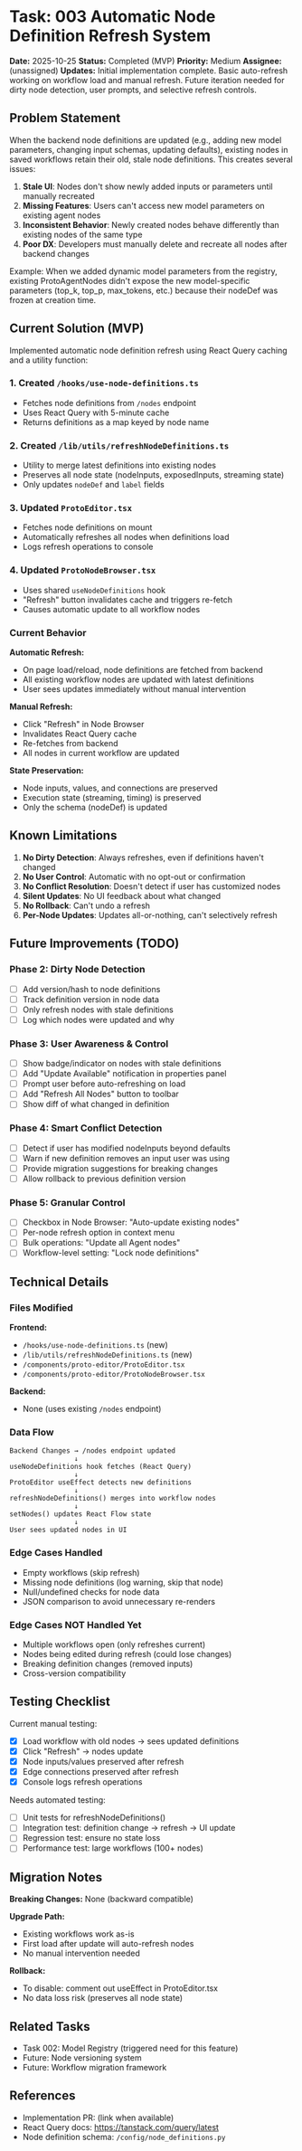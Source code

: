 # Task: 003 Automatic Node Definition Refresh System

**Date:** 2025-10-25
**Status:** Completed (MVP)
**Priority:** Medium
**Assignee:** (unassigned)
**Updates:** Initial implementation complete. Basic auto-refresh working on workflow load and manual refresh. Future iteration needed for dirty node detection, user prompts, and selective refresh controls.

## Problem Statement

When the backend node definitions are updated (e.g., adding new model parameters, changing input schemas, updating defaults), existing nodes in saved workflows retain their old, stale node definitions. This creates several issues:

1. **Stale UI**: Nodes don't show newly added inputs or parameters until manually recreated
2. **Missing Features**: Users can't access new model parameters on existing agent nodes
3. **Inconsistent Behavior**: Newly created nodes behave differently than existing nodes of the same type
4. **Poor DX**: Developers must manually delete and recreate all nodes after backend changes

Example: When we added dynamic model parameters from the registry, existing ProtoAgentNodes didn't expose the new model-specific parameters (top_k, top_p, max_tokens, etc.) because their nodeDef was frozen at creation time.

## Current Solution (MVP)

Implemented automatic node definition refresh using React Query caching and a utility function:

### 1. Created `/hooks/use-node-definitions.ts`

- Fetches node definitions from `/nodes` endpoint
- Uses React Query with 5-minute cache
- Returns definitions as a map keyed by node name

### 2. Created `/lib/utils/refreshNodeDefinitions.ts`

- Utility to merge latest definitions into existing nodes
- Preserves all node state (nodeInputs, exposedInputs, streaming state)
- Only updates `nodeDef` and `label` fields

### 3. Updated `ProtoEditor.tsx`

- Fetches node definitions on mount
- Automatically refreshes all nodes when definitions load
- Logs refresh operations to console

### 4. Updated `ProtoNodeBrowser.tsx`

- Uses shared `useNodeDefinitions` hook
- "Refresh" button invalidates cache and triggers re-fetch
- Causes automatic update to all workflow nodes

### Current Behavior

**Automatic Refresh:**

- On page load/reload, node definitions are fetched from backend
- All existing workflow nodes are updated with latest definitions
- User sees updates immediately without manual intervention

**Manual Refresh:**

- Click "Refresh" in Node Browser
- Invalidates React Query cache
- Re-fetches from backend
- All nodes in current workflow are updated

**State Preservation:**

- Node inputs, values, and connections are preserved
- Execution state (streaming, timing) is preserved
- Only the schema (nodeDef) is updated

## Known Limitations

1. **No Dirty Detection**: Always refreshes, even if definitions haven't changed
2. **No User Control**: Automatic with no opt-out or confirmation
3. **No Conflict Resolution**: Doesn't detect if user has customized nodes
4. **Silent Updates**: No UI feedback about what changed
5. **No Rollback**: Can't undo a refresh
6. **Per-Node Updates**: Updates all-or-nothing, can't selectively refresh

## Future Improvements (TODO)

### Phase 2: Dirty Node Detection

- [ ] Add version/hash to node definitions
- [ ] Track definition version in node data
- [ ] Only refresh nodes with stale definitions
- [ ] Log which nodes were updated and why

### Phase 3: User Awareness & Control

- [ ] Show badge/indicator on nodes with stale definitions
- [ ] Add "Update Available" notification in properties panel
- [ ] Prompt user before auto-refreshing on load
- [ ] Add "Refresh All Nodes" button to toolbar
- [ ] Show diff of what changed in definition

### Phase 4: Smart Conflict Detection

- [ ] Detect if user has modified nodeInputs beyond defaults
- [ ] Warn if new definition removes an input user was using
- [ ] Provide migration suggestions for breaking changes
- [ ] Allow rollback to previous definition version

### Phase 5: Granular Control

- [ ] Checkbox in Node Browser: "Auto-update existing nodes"
- [ ] Per-node refresh option in context menu
- [ ] Bulk operations: "Update all Agent nodes"
- [ ] Workflow-level setting: "Lock node definitions"

## Technical Details

### Files Modified

**Frontend:**

- `/hooks/use-node-definitions.ts` (new)
- `/lib/utils/refreshNodeDefinitions.ts` (new)
- `/components/proto-editor/ProtoEditor.tsx`
- `/components/proto-editor/ProtoNodeBrowser.tsx`

**Backend:**

- None (uses existing `/nodes` endpoint)

### Data Flow

```
Backend Changes → /nodes endpoint updated
                ↓
useNodeDefinitions hook fetches (React Query)
                ↓
ProtoEditor useEffect detects new definitions
                ↓
refreshNodeDefinitions() merges into workflow nodes
                ↓
setNodes() updates React Flow state
                ↓
User sees updated nodes in UI
```

### Edge Cases Handled

- Empty workflows (skip refresh)
- Missing node definitions (log warning, skip that node)
- Null/undefined checks for node data
- JSON comparison to avoid unnecessary re-renders

### Edge Cases NOT Handled Yet

- Multiple workflows open (only refreshes current)
- Nodes being edited during refresh (could lose changes)
- Breaking definition changes (removed inputs)
- Cross-version compatibility

## Testing Checklist

Current manual testing:

- [x] Load workflow with old nodes → sees updated definitions
- [x] Click "Refresh" → nodes update
- [x] Node inputs/values preserved after refresh
- [x] Edge connections preserved after refresh
- [x] Console logs refresh operations

Needs automated testing:

- [ ] Unit tests for refreshNodeDefinitions()
- [ ] Integration test: definition change → refresh → UI update
- [ ] Regression test: ensure no state loss
- [ ] Performance test: large workflows (100+ nodes)

## Migration Notes

**Breaking Changes:** None (backward compatible)

**Upgrade Path:**

- Existing workflows work as-is
- First load after update will auto-refresh nodes
- No manual intervention needed

**Rollback:**

- To disable: comment out useEffect in ProtoEditor.tsx
- No data loss risk (preserves all node state)

## Related Tasks

- Task 002: Model Registry (triggered need for this feature)
- Future: Node versioning system
- Future: Workflow migration framework

## References

- Implementation PR: (link when available)
- React Query docs: https://tanstack.com/query/latest
- Node definition schema: `/config/node_definitions.py`

